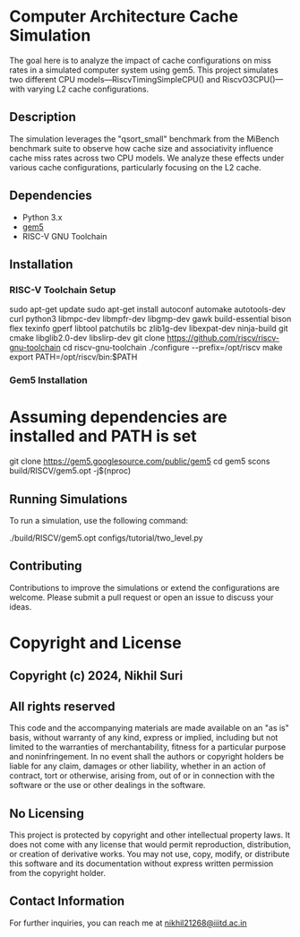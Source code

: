 # Computer Architecture Cache Simulation

The goal here is to analyze the impact of cache configurations on miss rates in a simulated computer system using gem5. This project simulates two different CPU models—RiscvTimingSimpleCPU() and RiscvO3CPU()—with varying L2 cache configurations.

## Description

The simulation leverages the "qsort_small" benchmark from the MiBench benchmark suite to observe how cache size and associativity influence cache miss rates across two CPU models. We analyze these effects under various cache configurations, particularly focusing on the L2 cache.

## Dependencies

- Python 3.x
- [gem5](http://www.gem5.org/)
- RISC-V GNU Toolchain

## Installation

### RISC-V Toolchain Setup

sudo apt-get update
sudo apt-get install autoconf automake autotools-dev curl python3 libmpc-dev libmpfr-dev libgmp-dev gawk build-essential bison flex texinfo gperf libtool patchutils bc zlib1g-dev libexpat-dev ninja-build git cmake libglib2.0-dev libslirp-dev
git clone https://github.com/riscv/riscv-gnu-toolchain
cd riscv-gnu-toolchain
./configure --prefix=/opt/riscv
make
export PATH=/opt/riscv/bin:$PATH

### Gem5 Installation

# Assuming dependencies are installed and PATH is set
git clone https://gem5.googlesource.com/public/gem5
cd gem5
scons build/RISCV/gem5.opt -j$(nproc)

## Running Simulations

To run a simulation, use the following command:

./build/RISCV/gem5.opt configs/tutorial/two_level.py

## Contributing

Contributions to improve the simulations or extend the configurations are welcome. Please submit a pull request or open an issue to discuss your ideas.

# Copyright and License

## Copyright (c) 2024, Nikhil Suri

## All rights reserved

This code and the accompanying materials are made available on an "as is" basis, without warranty of any kind, express or implied, including but not limited to the warranties of merchantability, fitness for a particular purpose and noninfringement. In no event shall the authors or copyright holders be liable for any claim, damages or other liability, whether in an action of contract, tort or otherwise, arising from, out of or in connection with the software or the use or other dealings in the software.

## No Licensing
This project is protected by copyright and other intellectual property laws. It does not come with any license that would permit reproduction, distribution, or creation of derivative works. You may not use, copy, modify, or distribute this software and its documentation without express written permission from the copyright holder.

## Contact Information
For further inquiries, you can reach me at nikhil21268@iiitd.ac.in
